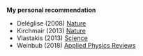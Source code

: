 __My personal recommendation__
- Deléglise (2008) [Nature](https://doi.org/10.1038/nature07288)
- Kirchmair (2013) [Nature](https://doi.org/10.1038/nature11902)
- Vlastakis (2013) [Science](https://doi.org/10.1126/science.1243289)
- Weinbub (2018) [Applied Physics Reviews](https://doi.org/10.1063/1.5046663)
